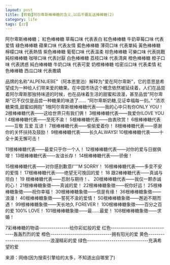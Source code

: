 ```yaml
---
layout: post
title: [转载]阿尔卑斯棒棒糖的含义,以后不要乱送棒棒糖(2)
category: life
tags: [zz]
---
```


阿尔卑斯棒棒糖；
紅色棒棒糖 草莓口味 代表表白
紅色棒棒糖 牛奶草莓口味 代表爱情
綠色棒棒糖 蘋果口味 代表友情
藍色棒棒糖 薄荷口味 代表單純
黃色棒棒糖 檸檬口味 代表熱情
紫色棒棒糖 葡萄口味 代表溫柔
棕色棒棒糖 可樂口味 代表挑戰
純棕棒棒糖 咖啡口味 代表討厭
白色棒棒糖 荔枝口味 代表清爽
橙色棒棒糖 橙子口味 代表誘惑
純白棒棒糖 牛奶口味 代表可愛
奶橙棒棒糖 哈密瓜口味 代表柔情
紅色棒棒糖 西瓜口味 代表撒嬌
<!--more-->
品牌的名称"ALPENLIEBE"（阿本恩里泊）解释为"爱在阿尔卑斯"，它的意思是希望成为一种给人们带来爱的糖果。在中国市场这个概念依然被延续着，人们在品尝着阿尔卑斯那独特味道的时候，也在品味着生活的甜蜜和浪漫，甚至品尝"阿尔卑斯"已不仅仅是品尝一种糖果的味道了……
“阿尔卑斯奶糖,见证幸福每一刻。”
“浓浓糖果情,甜蜜如拥抱”
1根阿尔卑斯根棒棒糖代表——我的心中只有你ONLY YOU！
2根棒棒糖代表——这给世界只有我们俩！
3根棒棒糖代表——我爱你ILOVE YOU !
4根棒棒糖代表——至死不渝！
5根棒棒糖代表——由衷欣赏！
6根棒棒糖代表——互敬 互爱 互谅！
7根棒棒糖代表——偷偷爱着你！
8根棒棒糖代表——感谢你的关怀扶持及鼓励！
9根棒棒糖代表——长久ALWAYS!
10根棒棒糖代表——十全十美无懈可击！

11根棒棒糖代表——最爱只乎你一个人！
12根棒棒糖代表——对你的爱与日据俱增！
13根棒棒糖代表——友谊长存！
14根棒棒糖代表——骄傲！

15根棒棒糖代表——对你感到歉意I''''M SORRY！
16根棒棒糖代表——多变不安的爱情！
17根棒棒糖代表——绝望无可挽回的爱！
18 跟2棒棒糖代表——真诚与坦白！
19 根棒棒糖代表——忍耐与期待！、
20根棒棒糖代表——我仅一颗赤诚的心！
21根棒棒糖象徵——真诚的爱！
22根棒棒糖象徵——祝你好运！
25根棒棒糖象徵——祝你幸福！
30根棒棒糖象徵——信是有缘！
36根棒棒糖象徵——浪漫！
40根棒棒糖象徵——誓死不渝的爱情！
50根棒棒糖象徵——邂逅不期而遇！
99根棒棒糖象徵——天长地久 FOREVER！
100根棒棒糖象徵——百分之百的爱 100% LOVE！
101根棒棒糖象徵——最……最爱！
108根棒棒糖象徵——求 婚！

7彩棒棒糖的物语---------------给你彩虹般的爱
红色------------------------------轰轰烈烈的爱
橙色------------------------------拥有阳光的爱
黄色------------------------------浪漫精彩的爱
绿色------------------------------充满希望的爱

来源：网络(因为搜索引擎给的太多，不知道出自哪里了)
